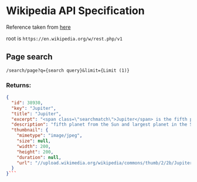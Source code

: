 # Wikipedia API Specification
Reference taken from [here](https://www.mediawiki.org/wiki/API:REST_API/Reference)

root is `https://en.wikipedia.org/w/rest.php/v1`

## Page search
`/search/page?q={search query}&limit={Limit (1)}`

### Returns:
```json
{
  "id": 38930,
  "key": "Jupiter",
  "title": "Jupiter",
  "excerpt": "<span class=\"searchmatch\">Jupiter</span> is the fifth planet from the Sun and the largest in the Solar System. It is a gas giant with a mass one-thousandth that of the Sun, but two-and-a-half",
  "description": "fifth planet from the Sun and largest planet in the Solar System",
  "thumbnail": {
    "mimetype": "image/jpeg",
    "size": null,
    "width": 200,
    "height": 200,
    "duration": null,
    "url": "//upload.wikimedia.org/wikipedia/commons/thumb/2/2b/Jupiter_and_its_shrunken_Great_Red_Spot.jpg/200px-Jupiter_and_its_shrunken_Great_Red_Spot.jpg"
  }
}```

